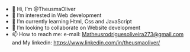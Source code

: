 - 👋 Hi, I’m @TheusmaOliver
- 👀 I’m interested in Web development
- 🌱 I’m currently learning Html, Css and JavaScript
- 💞️ I’m looking to collaborate on Website development
- 📫 How to reach me: e-mail: Matheusrodriguesoliveira273@gmail.com and My linkedin: https://www.linkedin.com/in/theusmaoliver/

<!---
TheusmaOliver/TheusmaOliver is a ✨ special ✨ repository because its `README.md` (this file) appears on your GitHub profile.
You can click the Preview link to take a look at your changes.
--->
